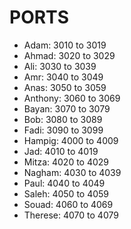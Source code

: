# PORTS

- Adam: 3010 to 3019
- Ahmad: 3020 to 3029
- Ali: 3030 to 3039
- Amr: 3040 to 3049
- Anas: 3050 to 3059
- Anthony: 3060 to 3069
- Bayan: 3070 to 3079
- Bob: 3080 to 3089
- Fadi: 3090 to 3099
- Hampig: 4000 to 4009
- Jad: 4010 to 4019
- Mitza: 4020 to 4029
- Nagham: 4030 to 4039
- Paul: 4040 to 4049
- Saleh: 4050 to 4059
- Souad: 4060 to 4069
- Therese: 4070 to 4079
